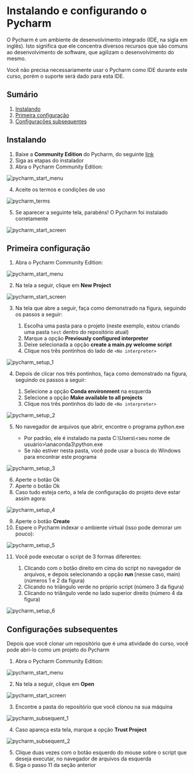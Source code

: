 # Instalando e configurando o Pycharm

O Pycharm é um ambiente de desenvolvimento integrado (IDE, na 
sigla em inglês). Isto significa que ele concentra diversos
recursos que são comuns ao desenvolvimento de software, que 
agilizam o desenvolvimento do mesmo.

Você não precisa necessariamente usar o Pycharm como IDE durante
este curso, porém o suporte será dado para esta IDE.

## Sumário

1. [Instalando](#instalando)
2. [Primeira configuração](#primeira-configuração)
3. [Configurações subsequentes](#configurações-subsequentes)

## Instalando

1. Baixe a **Community Edition** do Pycharm, do seguinte [link](https://www.jetbrains.com/pt-br/pycharm/download/)
2. Siga as etapas do instalador
3. Abra o Pycharm Community Edition:

![pycharm_start_menu](../images/pycharm_start_menu.png)

4. Aceite os termos e condições de uso

![pycharm_terms](../images/pycharm_terms.png)

5. Se aparecer a seguinte tela, parabéns! O Pycharm foi instalado corretamente

![pycharm_start_screen](../images/pycharm_start_screen.png)

## Primeira configuração

1. Abra o Pycharm Community Edition:

![pycharm_start_menu](../images/pycharm_start_menu.png)

2. Na tela a seguir, clique em **New Project**


![pycharm_start_screen](../images/pycharm_start_screen.png)

3. Na tela que abre a seguir, faça como demonstrado na figura, seguindo os passos a seguir:

	1. Escolha uma pasta para o projeto (neste exemplo, estou criando uma pasta `test` dentro do repositório atual)
	2. Marque a opção **Previously configured interpreter**
	3. Deixe selecionada a opção **create a main.py welcome script**
	4. Clique nos três pontinhos do lado de `<No interpreter>` 

![pycharm_setup_1](../images/pycharm_setup_1.png)

4. Depois de clicar nos três pontinhos, faça como demonstrado na figura, seguindo os passos a seguir:

	1. Selecione a opção **Conda environment** na esquerda
	2. Selecione a opção **Make available to all projects** 
	3. Clique nos três pontinhos do lado de `<No interpreter>` 

![pycharm_setup_2](../images/pycharm_setup_2.png)

5. No navegador de arquivos que abrir, encontre o programa python.exe

	* Por padrão, ele é instalado na pasta C:\\Users\\<seu nome de usuário>\\anaconda3\\python.exe
	* Se não estiver nesta pasta, você pode usar a busca do Windows para encontrar este programa

![pycharm_setup_3](../images/pycharm_setup_3.png)

6. Aperte o botão Ok
7. Aperte o botão Ok
8. Caso tudo esteja certo, a tela de configuração do projeto deve estar assim agora:

![pycharm_setup_4](../images/pycharm_setup_4.png)

9. Aperte o botão **Create**
10. Espere o Pycharm indexar o ambiente virtual (isso pode demorar um pouco):

![pycharm_setup_5](../images/pycharm_setup_5.png)

11. Você pode executar o script de 3 formas diferentes:

	1. Clicando com o botão direito em cima do script no navegador de arquivos, e depois selecionando a opção **run <nome do script>** (nesse caso, main) (números 1 e 2 da figura)
	2. Clicando no triângulo verde no próprio script (número 3 da figura)
	3. Clicando no triângulo verde no lado superior direito (número 4 da figura)

![pycharm_setup_6](../images/pycharm_setup_6.png)

## Configurações subsequentes 

Depois que você clonar um repositório que é uma atividade do curso, você pode abri-lo como um projeto do Pycharm

1. Abra o Pycharm Community Edition:

![pycharm_start_menu](../images/pycharm_start_menu.png)

2. Na tela a seguir, clique em **Open**

![pycharm_start_screen](../images/pycharm_start_screen.png)

3. Encontre a pasta do repositório que você clonou na sua máquina

![pycharm_subsequent_1](../images/pycharm_subsequent_1.png)

4. Caso apareça esta tela, marque a opção **Trust Project**

![pycharm_subsequent_2](../images/pycharm_subsequent_2.png)

5. Clique duas vezes com o botão esquerdo do mouse sobre o script que deseja executar, no navegador de arquivos da esquerda
6. Siga o passo 11 da seção anterior
